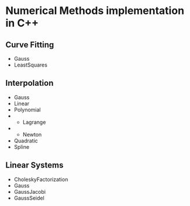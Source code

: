 # Numerical Methods implementation in C++

## Curve Fitting
* Gauss
* LeastSquares

## Interpolation
* Gauss
* Linear
* Polynomial
* * Lagrange
* * Newton
* Quadratic
* Spline

## Linear Systems
* CholeskyFactorization
* Gauss
* GaussJacobi
* GaussSeidel
